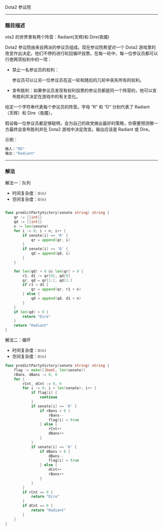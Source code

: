 Dota2 参议院

----

### 题目描述

ota2 的世界里有两个阵营：Radiant(天辉)和 Dire(夜魇)

Dota2 参议院由来自两派的参议员组成。现在参议院希望对一个 Dota2 游戏里的改变作出决定。他们不停的进行轮回循环投票。在每一轮中，每一位参议员都可以行使两项权利中的一项：

- 禁止一名参议员的权利：

  参议员可以让另一位参议员在这一轮和随后的几轮中丧失所有的权利。

- 宣布胜利：如果参议员发现有权利投票的参议员都是同一个阵营的，他可以宣布胜利并决定在游戏中的有关变化。

 


给定一个字符串代表每个参议员的阵营。字母 “R” 和 “D” 分别代表了 Radiant（天辉）和 Dire（夜魇）。

假设每一位参议员都足够聪明，会为自己的政党做出最好的策略，你需要预测哪一方最终会宣布胜利并在 Dota2 游戏中决定改变。输出应该是 Radiant 或 Dire。

示例：

```bash
输入："RD"
输出："Radiant"
```

----

### 解法

解法一：队列

- 时间复杂度：`O(n)`
- 空间复杂度：`O(n)`

```go

func predictPartyVictory(senate string) string {
    qr := []int{}
    qd := []int{}
    n := len(senate)
    for i := 0; i < n; i++ {
        if senate[i] == 'R' {
            qr = append(qr, i)
        }
        if senate[i] == 'D' {
            qd = append(qd, i)
        }
    }

    for len(qd) > 0 && len(qr) > 0 {
        r1, d1 := qr[0], qd[0]
        qr, qd = qr[1:], qd[1:]
        if r1 < d1 {
            qr = append(qr, r1 + n)
        } else {
            qd = append(qd, d1 + n)
        }
    }
    if len(qd) > 0 {
        return "Dire"
    }
    return "Radiant"
}
```

解法二：循环

- 时间复杂度：`O(n)`
- 空间复杂度：`O(n)`

```go
func predictPartyVictory(senate string) string {
    flag := make([]bool, len(senate))
    rBans, dBans := 0, 0
    for {
        rCnt, dCnt := 0, 0
        for i := 0; i < len(senate); i++ {
            if flag[i] {
                continue
            }
            if senate[i] == 'R' {
                if rBans > 0 {
                    rBans--
                    flag[i] = true
                } else {
                    rCnt++
                    dBans++
                }
            }
            if senate[i] == 'D' {
                if dBans > 0 {
                    dBans--
                    flag[i] = true
                } else {
                    dCnt++
                    rBans++
                }
            }
        }
        if rCnt == 0 {
            return "Dire"
        }
        if dCnt == 0 {
            return "Radiant"
        }
    }
}
```

